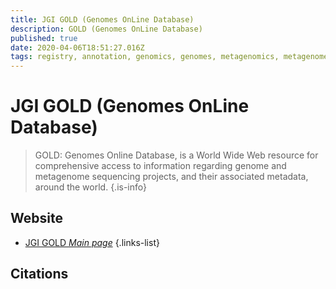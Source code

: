 ```yaml
---
title: JGI GOLD (Genomes OnLine Database)
description: GOLD (Genomes OnLine Database)
published: true
date: 2020-04-06T18:51:27.016Z
tags: registry, annotation, genomics, genomes, metagenomics, metagenomes, projects, sequencing projects, project library, 2018
---
```


# JGI GOLD (Genomes OnLine Database)

> GOLD: Genomes Online Database, is a World Wide Web resource for comprehensive access to information regarding genome and metagenome sequencing projects, and their associated metadata, around the world. 
{.is-info}

## Website

- [JGI GOLD *Main page*](https://gold.jgi.doe.gov/)
{.links-list}

## Citations 

